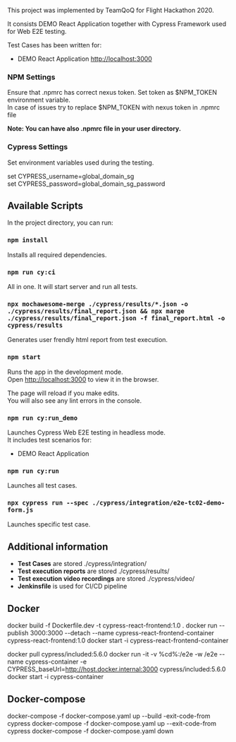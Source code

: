 This project was implemented by TeamQoQ for Flight Hackathon 2020. 

It consists DEMO React Application together with Cypress Framework used for Web E2E testing.<br />

Test Cases has been written for:
* DEMO React Application [http://localhost:3000](http://localhost:3000)


### NPM Settings

Ensure that .npmrc has correct nexus token. Set token as $NPM_TOKEN environment variable.<br />
In case of issues try to replace $NPM_TOKEN with nexus token in .npmrc file

**Note: You can have also .npmrc file in your user directory.**


### Cypress Settings

Set environment variables used during the testing. 

set CYPRESS_username=global_domain_sg<br />
set CYPRESS_password=global_domain_sg_password


## Available Scripts

In the project directory, you can run:


### `npm install`

Installs all required dependencies.


### `npm run cy:ci`

All in one. It will start server and run all tests. 


### `npx mochawesome-merge ./cypress/results/*.json -o ./cypress/results/final_report.json && npx marge ./cypress/results/final_report.json -f final_report.html -o cypress/results`

Generates user frendly html report from test execution.


### `npm start`

Runs the app in the development mode.<br />
Open [http://localhost:3000](http://localhost:3000) to view it in the browser.

The page will reload if you make edits.<br />
You will also see any lint errors in the console.


### `npm run cy:run_demo`

Launches Cypress Web E2E testing in headless mode. <br />
It includes test scenarios for:
* DEMO React Application


### `npm run cy:run`

Launches all test cases.


### `npx cypress run --spec ./cypress/integration/e2e-tc02-demo-form.js`

Launches specific test case.


## Additional information

* **Test Cases** are stored ./cypress/integration/
* **Test execution reports** are stored ./cypress/results/
* **Test execution video recordings** are stored ./cypress/video/
* **Jenkinsfile** is used for CI/CD pipeline

## Docker
docker build -f Dockerfile.dev -t cypress-react-frontend:1.0 . 
docker run --publish 3000:3000 --detach --name cypress-react-frontend-container cypress-react-frontend:1.0
docker start -i cypress-react-frontend-container

docker pull cypress/included:5.6.0
docker run -it -v %cd%:/e2e -w /e2e --name cypress-container -e CYPRESS_baseUrl=http://host.docker.internal:3000 cypress/included:5.6.0
docker start -i cypress-container

## Docker-compose
docker-compose -f docker-compose.yaml up --build -exit-code-from cypress
docker-compose -f docker-compose.yaml up --exit-code-from cypress
docker-compose -f docker-compose.yaml down